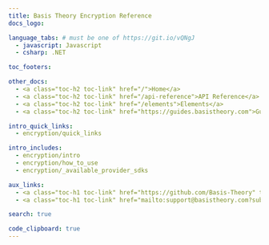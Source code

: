 ```yaml
---
title: Basis Theory Encryption Reference
docs_logo: 

language_tabs: # must be one of https://git.io/vQNgJ
  - javascript: Javascript  
  - csharp: .NET

toc_footers:

other_docs:
  - <a class="toc-h2 toc-link" href="/">Home</a>
  - <a class="toc-h2 toc-link" href="/api-reference">API Reference</a>
  - <a class="toc-h2 toc-link" href="/elements">Elements</a>
  - <a class="toc-h2 toc-link" href="https://guides.basistheory.com">Guides</a>

intro_quick_links:
  - encryption/quick_links

intro_includes:
  - encryption/intro
  - encryption/how_to_use
  - encryption/_available_provider_sdks

aux_links:
  - <a class="toc-h1 toc-link" href="https://github.com/Basis-Theory" target="_blank">GitHub</a>
  - <a class="toc-h1 toc-link" href="mailto:support@basistheory.com?subject=Help!">Email Support</a>

search: true

code_clipboard: true
---
```

